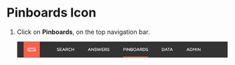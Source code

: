 # Pinboards Icon

1.   Click on **Pinboards**, on the top navigation bar. 

     ![](../../images/click_pinboards_icon.png "Pinboards") 



